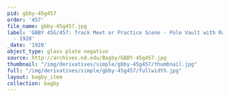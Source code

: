 ```yaml
---
pid: gbby-45g457
order: '457'
file_name: gbby-45g457.jpg
label: 'GBBY 45G/457: Track Meet or Practice Scene - Pole Vault with Ralph Johnson
  - 1928'
_date: '1928'
object_type: glass plate negative
source: http://archives.nd.edu/Bagby/GBBY-45g457.jpg
thumbnail: "/img/derivatives/simple/gbby-45g457/thumbnail.jpg"
full: "/img/derivatives/simple/gbby-45g457/fullwidth.jpg"
layout: bagby_item
collection: bagby
---
```

